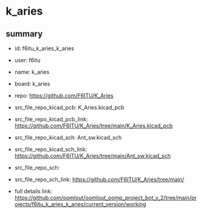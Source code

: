 # k_aries
 
## summary 
* id: f6itu_k_aries_k_aries
* user: f6itu
* name: k_aries
* board: k_aries
* repo: https://github.com/F6ITU/K_Aries
* src_file_repo_kicad_pcb: K_Aries.kicad_pcb
* src_file_repo_kicad_pcb_link: https://github.com/F6ITU/K_Aries/tree/main/K_Aries.kicad_pcb
* src_file_repo_kicad_sch: Ant_sw.kicad_sch
* src_file_repo_kicad_sch_link: https://github.com/F6ITU/K_Aries/tree/main/Ant_sw.kicad_sch

* src_file_repo_sch: 
* src_file_repo_sch_link: https://github.com/F6ITU/K_Aries/tree/main/
* full details link: https://github.com/oomlout/oomlout_oomp_project_bot_v_2/tree/main/projects/f6itu_k_aries_k_aries/current_version/working  







